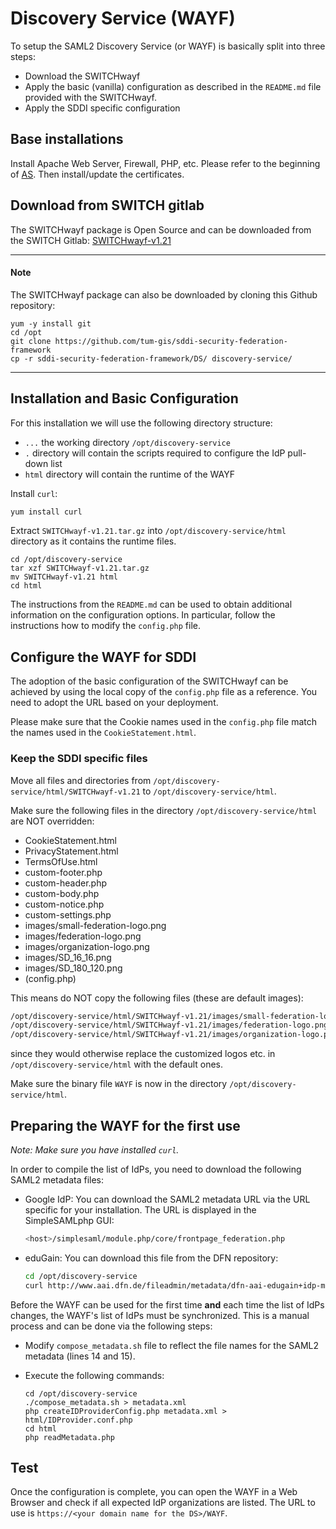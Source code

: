 # Discovery Service (WAYF)
To setup the SAML2 Discovery Service (or WAYF) is basically split into three steps:

* Download the SWITCHwayf
* Apply the basic (vanilla) configuration as described in the `README.md` file provided with the SWITCHwayf.
* Apply the SDDI specific configuration

## Base installations

Install Apache Web Server, Firewall, PHP, etc.
Please refer to the beginning of [AS](../AS/authorization-server/README.md).
Then install/update the certificates.

## Download from SWITCH gitlab
The SWITCHwayf package is Open Source and can be downloaded from the SWITCH Gitlab:
[SWITCHwayf-v1.21](https://gitlab.switch.ch/aai/SWITCHwayf/-/archive/v1.21/SWITCHwayf-v1.21.tar.gz)

----------------------
#### Note
The SWITCHwayf package can also be downloaded by cloning this Github repository:
````
yum -y install git
cd /opt
git clone https://github.com/tum-gis/sddi-security-federation-framework
cp -r sddi-security-federation-framework/DS/ discovery-service/
````

----------------------

## Installation and Basic Configuration
For this installation we will use the following directory structure:

* `...` the working directory ``/opt/discovery-service``
* `.` directory will contain the scripts required to configure the IdP pull-down list
* `html` directory will contain the runtime of the WAYF

Install ``curl``:
````bash
yum install curl
````

Extract `SWITCHwayf-v1.21.tar.gz` into `/opt/discovery-service/html` directory as it contains the runtime files.

````
cd /opt/discovery-service
tar xzf SWITCHwayf-v1.21.tar.gz
mv SWITCHwayf-v1.21 html
cd html
````

The instructions from the `README.md` can be used to obtain additional information on the configuration options. In particular, follow the instructions how to modify the `config.php` file.

## Configure the WAYF for SDDI
The adoption of the basic configuration of the SWITCHwayf can be achieved by using the local copy of the `config.php` file as a reference. You need to adopt the URL based on your deployment.

Please make sure that the Cookie names used in the `config.php` file match the names used in the `CookieStatement.html`.

### Keep the SDDI specific files
Move all files and directories from ``/opt/discovery-service/html/SWITCHwayf-v1.21`` to ``/opt/discovery-service/html``.

Make sure the following files in the directory `/opt/discovery-service/html` are NOT overridden:

* CookieStatement.html
* PrivacyStatement.html
* TermsOfUse.html
* custom-footer.php
* custom-header.php
* custom-body.php
* custom-notice.php
* custom-settings.php
* images/small-federation-logo.png
* images/federation-logo.png
* images/organization-logo.png
* images/SD_16_16.png
* images/SD_180_120.png
* (config.php)

This means do NOT copy the following files (these are default images):
````bash
/opt/discovery-service/html/SWITCHwayf-v1.21/images/small-federation-logo.png
/opt/discovery-service/html/SWITCHwayf-v1.21/images/federation-logo.png
/opt/discovery-service/html/SWITCHwayf-v1.21/images/organization-logo.png
````
since they would otherwise replace the customized logos etc. in ``/opt/discovery-service/html`` with the default ones.

Make sure the binary file ``WAYF`` is now in the directory ``/opt/discovery-service/html``.

## Preparing the WAYF for the first use
*Note: Make sure you have installed `curl`.*

In order to compile the list of IdPs, you need to download the following SAML2 metadata files:

* Google IdP: You can download the SAML2 metadata URL via the URL specific for your installation. 
  The URL is displayed in the SimpleSAMLphp GUI: 
  ````bash
  <host>/simplesaml/module.php/core/frontpage_federation.php
  ````
* eduGain: You can download this file from the DFN repository: 
  ````bash
  cd /opt/discovery-service
  curl http://www.aai.dfn.de/fileadmin/metadata/dfn-aai-edugain+idp-metadata.xml -o dfn-aai-edugain+idp-metadata.xml
  ````

Before the WAYF can be used for the first time **and** each time the list of IdPs changes, 
the WAYF's list of IdPs must be synchronized. 
This is a manual process and can be done via the following steps:

* Modify `compose_metadata.sh` file to reflect the file names for the SAML2 metadata (lines 14 and 15).

* Execute the following commands:
  ````
  cd /opt/discovery-service
  ./compose_metadata.sh > metadata.xml
  php createIDProviderConfig.php metadata.xml > html/IDProvider.conf.php
  cd html
  php readMetadata.php
  ````

## Test
Once the configuration is complete, you can open the WAYF in a Web Browser and check if all expected IdP organizations are listed. The URL to use is `https://<your domain name for the DS>/WAYF`. 
